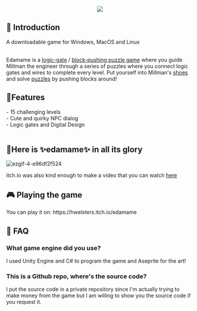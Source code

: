 <p align="center">
  <img src="https://user-images.githubusercontent.com/84760072/187539218-643eefdb-2d03-4d19-a549-6b4a005c5f82.png"/>
</p>

<h2>🤘 Introduction</h2>
  <p>A downloadable game for Windows, MacOS and Linux </p> 
  <br/>
Edamame is a <a href="https://en.wikipedia.org/wiki/Logic_gate">logic-gate</a> / <a href="https://en.wikipedia.org/wiki/Sokoban">block-pushing puzzle game</a> where you guide Millman the engineer through a series of puzzles where you connect logic gates and wires to complete every level. Put yourself into Millman's <a href="https://en.wikipedia.org/wiki/Shoe">shoes</a> and solve <a href="https://en.wikipedia.org/wiki/Puzzle">puzzles</a> by pushing blocks around!
  
<h2>🍟Features</h2>
- 15 challenging levels  <br/>
- Cute and quirky NPC dialog  <br/>
- Logic gates and Digital Design  <br/>
<br/>

<h2>🥐Here is ✨edamame✨ in all its glory</h2>

![ezgif-4-e96df2f524](https://user-images.githubusercontent.com/84760072/188329022-a052b12f-90c7-476f-bc35-29fd87854c0b.gif)
  
itch.io was also kind enough to make a video that you can watch [here](https://www.youtube.com/watch?v=6dCfxoYuqq8)

<h2>🎮 Playing the game</h2>
You can play it on: https://hwelsters.itch.io/edamame

<h2>🤔 FAQ</h2>
<h3>What game engine did you use?</h3>
I used Unity Engine and C# to program the game and Aseprite for the art!
<h3>This is a Github repo, where's the source code?</h3>
I put the source code in a private repository since I'm actually trying to make money from the game but I am willing to show you the source code if you request it.


